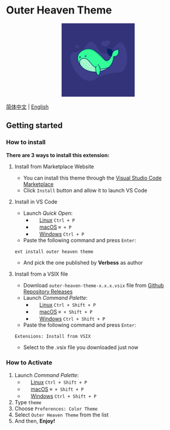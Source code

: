 # Outer Heaven Theme
<p align="center"><img width="200px" src="images/icon.png"></p>

[简体中文](./documents/README_ZH_CN.md) | [English](./README.md)

## Getting started
### How to install
**There are 3 ways to install this extension:**
1. Install from Marketplace Website
   - You can install this theme through the [Visual Studio Code Marketplace](https://marketplace.visualstudio.com/items?itemName=Verbess.outer-heaven-theme)
   - Click `Install` button and allow it to launch VS Code

2. Install in VS Code
   - Launch *Quick Open*:
     - <img src="https://www.kernel.org/theme/images/logos/favicon.png" width=16 height=16/> <a href="https://code.visualstudio.com/shortcuts/keyboard-shortcuts-linux.pdf">Linux</a> `Ctrl + P`
     - <img src="https://developer.apple.com/favicon.ico" width=16 height=16/> <a href="https://code.visualstudio.com/shortcuts/keyboard-shortcuts-macos.pdf">macOS</a> `⌘ + P`
     - <img src="https://www.microsoft.com/favicon.ico" width=16 height=16/> <a href="https://code.visualstudio.com/shortcuts/keyboard-shortcuts-windows.pdf">Windows</a> `Ctrl + P`
   - Paste the following command and press `Enter`:
    ```
    ext install outer heaven theme
    ```
   - And pick the one published by **Verbess** as author
3. Install from a VSIX file
   - Download `outer-heaven-theme-x.x.x.vsix` file from [Github Repository Releases](https://github.com/Verbess/Outer-Heaven-Theme/releases)
   - Launch *Command Palette*:
     - <img src="https://www.kernel.org/theme/images/logos/favicon.png" width=16 height=16/> <a href="https://code.visualstudio.com/shortcuts/keyboard-shortcuts-linux.pdf">Linux</a> `Ctrl + Shift + P`
     - <img src="https://developer.apple.com/favicon.ico" width=16 height=16/> <a href="https://code.visualstudio.com/shortcuts/keyboard-shortcuts-macos.pdf">macOS</a> `⌘ + Shift + P`
     - <img src="https://www.microsoft.com/favicon.ico" width=16 height=16/> <a href="https://code.visualstudio.com/shortcuts/keyboard-shortcuts-windows.pdf">Windows</a> `Ctrl + Shift + P`
   - Paste the following command and press `Enter`:
    ```
    Extensions: Install from VSIX
    ```
   - Select to the .vsix file you downloaded just now

### How to Activate
1. Launch *Command Palette*:
   - <img src="https://www.kernel.org/theme/images/logos/favicon.png" width=16 height=16/> <a href="https://code.visualstudio.com/shortcuts/keyboard-shortcuts-linux.pdf">Linux</a> `Ctrl + Shift + P`
   - <img src="https://developer.apple.com/favicon.ico" width=16 height=16/> <a href="https://code.visualstudio.com/shortcuts/keyboard-shortcuts-macos.pdf">macOS</a> `⌘ + Shift + P`
   - <img src="https://www.microsoft.com/favicon.ico" width=16 height=16/> <a href="https://code.visualstudio.com/shortcuts/keyboard-shortcuts-windows.pdf">Windows</a> `Ctrl + Shift + P`
2. Type `theme`
3. Choose `Preferences: Color Theme`
4. Select `Outer Heaven Theme` from the list
5. And then, **Enjoy!**